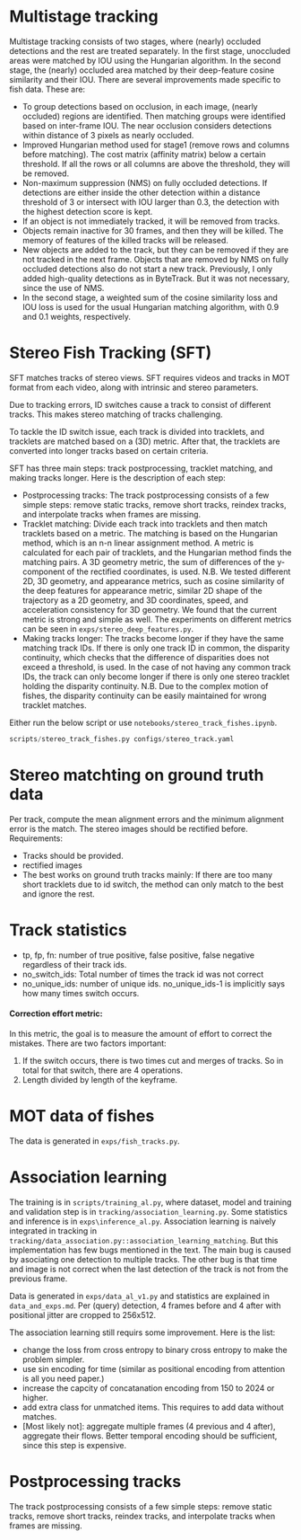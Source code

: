 Multistage tracking
===================

Multistage tracking consists of two stages, where (nearly) occluded detections and the rest are treated separately. In the first stage, unoccluded areas were matched by IOU using the Hungarian algorithm. In the second stage, the (nearly) occluded area matched by their deep-feature cosine similarity and their IOU. There are several improvements made specific to fish data. These are:

- To group detections based on occlusion, in each image, (nearly occluded) regions are identified. Then matching groups were identified based on inter-frame IOU. The near occlusion considers detections within distance of 3 pixels as nearly occluded.
- Improved Hungarian method used for stage1 (remove rows and columns before matching). The cost matrix (affinity matrix) below a certain threshold. If all the rows or all columns are above the threshold, they will be removed.
- Non-maximum suppression (NMS) on fully occluded detections. If detections are either inside the other detection within a distance threshold of 3 or intersect with IOU larger than 0.3, the detection with the highest detection score is kept.
- If an object is not immediately tracked, it will be removed from tracks.
- Objects remain inactive for 30 frames, and then they will be killed. The memory of features of the killed tracks will be released.
- New objects are added to the track, but they can be removed if they are not tracked in the next frame. Objects that are removed by NMS on fully occluded detections also do not start a new track. Previously, I only added high-quality detections as in ByteTrack. But it was not necessary, since the use of NMS.
- In the second stage, a weighted sum of the cosine similarity loss and IOU loss is used for the usual Hungarian matching algorithm, with 0.9 and 0.1 weights, respectively.


Stereo Fish Tracking (SFT)
====================
SFT matches tracks of stereo views. SFT requires videos and tracks in MOT format from each video, along with intrinsic and stereo parameters.

Due to tracking errors, ID switches cause a track to consist of different tracks. This makes stereo matching of tracks challenging.

To tackle the ID switch issue, each track is divided into tracklets, and tracklets are matched based on a (3D) metric. After that, the tracklets are converted into longer tracks based on certain criteria.

SFT has three main steps: track postprocessing, tracklet matching, and making tracks longer. Here is the description of each step:

- Postprocessing tracks: The track postprocessing consists of a few simple steps: remove static tracks, remove short tracks, reindex tracks, and interpolate tracks when frames are missing.
- Tracklet matching: Divide each track into tracklets and then match tracklets based on a metric. The matching is based on the Hungarian method, which is an n-n linear assignment method. A metric is calculated for each pair of tracklets, and the Hungarian method finds the matching pairs. A 3D geometry metric, the sum of differences of the y-component of the rectified coordinates, is used. N.B. We tested different 2D, 3D geometry, and appearance metrics, such as cosine similarity of the deep features for appearance metric, similar 2D shape of the trajectory as a 2D geometry, and 3D coordinates, speed, and acceleration consistency for 3D geometry. We found that the current metric is strong and simple as well. The experiments on different metrics can be seen in `exps/stereo_deep_features.py`.
- Making tracks longer: The tracks become longer if they have the same matching track IDs. If there is only one track ID in common, the disparity continuity, which checks that the difference of disparities does not exceed a threshold, is used. In the case of not having any common track IDs, the track can only become longer if there is only one stereo tracklet holding the disparity continuity. N.B. Due to the complex motion of fishes, the disparity continuity can be easily maintained for wrong tracklet matches.

Either run the below script or use `notebooks/stereo_track_fishes.ipynb`.
```python
scripts/stereo_track_fishes.py configs/stereo_track.yaml
```

Stereo matchting on ground truth data
================
Per track, compute the mean alignment errors and the minimum alignment error is the match. The stereo images should be rectified before.
Requirements: 
- Tracks should be provided.
- rectified images 
- The best works on ground truth tracks mainly: If there are too many short tracklets due to id switch, the method can only match to the best and ignore the rest.  

Track statistics
===========
- tp, fp, fn: number of true positive, false positive, false negative regardless of their track ids.
- no_switch_ids: Total number of times the track id was not correct
- no_unique_ids: number of unique ids. no_unique_ids-1 is implicitly says how many times switch occurs.

#### Correction effort metric:
In this metric, the goal is to measure the amount of effort to correct the mistakes. There are two factors important:
1. If the switch occurs, there is two times cut and merges of tracks. So in total for that switch, there are 4 operations. 
2. Length divided by length of the keyframe.

MOT data of fishes
==================
The data is generated in `exps/fish_tracks.py`.

Association learning
==================

The training is in `scripts/training_al.py`, where dataset, model and training and validation step is in `tracking/association_learning.py`. Some statistics and inference is in `exps\inference_al.py`. Association learning is naively integrated in tracking in `tracking/data_association.py::association_learning_matching`. But this implementation has few bugs mentioned in the text. The main bug is caused by asociating one detection to multiple tracks. The other bug is that time and image is not correct when the last detection of the track is not from the previous frame. 

Data is generated in `exps/data_al_v1.py` and statistics are explained in `data_and_exps.md`. Per (query) detection, 4 frames before and 4 after with positional jitter are cropped to 256x512.  

The association learning still requirs some improvement. Here is the list:
- change the loss from cross entropy to binary cross entropy to make the problem simpler.
- use sin encoding for time (similar as positional encoding from attention is all you need paper.)
- increase the capcity of concatanation encoding from 150 to 2024 or higher. 
- add extra class for unmatched items. This requires to add data without matches. 
- [Most likely not]: aggregate multiple frames (4 previous and 4 after), aggregate their flows. Better temporal encoding should be sufficient, since this step is expensive. 

Postprocessing tracks
==================

The track postprocessing consists of a few simple steps: remove static tracks, remove short tracks, reindex tracks, and interpolate tracks when frames are missing.